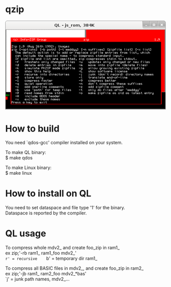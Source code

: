 # qzip

![qzip](ZIP-v1.9.png?raw=true "InfoZIP ZIP v1.9 1992")

# How to build
You need `qdos-gcc' compiler installed on your system.

To make QL binary:  
$ make qdos

To make Linux binary:  
$ make linux

# How to install on QL  
You need to set dataspace and file type '1' for the binary.  
Dataspace is reported by the compiler.

# QL usage

To compress whole mdv2_ and create foo_zip in ram1_  
ex zip;'-rb ram1_ ram1_foo mdv2_'  
`r' = recursive   
`b' = temporary dir ram1_  

To compress all BASIC files in mdv2_, and create foo_zip in ram2_  
ex zip;'-jb ram1_ ram2_foo mdv2_*bas'  
`j' = junk path names, mdv2_...  

